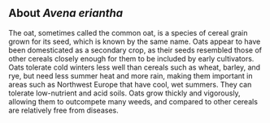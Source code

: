 **About *Avena eriantha***
-------------------------
The oat, sometimes called the common oat, is a species of cereal grain grown for its seed, which is known by the same name. Oats appear to have been domesticated as a secondary crop, as their seeds resembled those of other cereals closely enough for them to be included by early cultivators. Oats tolerate cold winters less well than cereals such as wheat, barley, and rye, but need less summer heat and more rain, making them important in areas such as Northwest Europe that have cool, wet summers. They can tolerate low-nutrient and acid soils. Oats grow thickly and vigorously, allowing them to outcompete many weeds, and compared to other cereals are relatively free from diseases.

